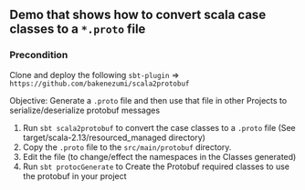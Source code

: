 ## Demo that shows how to convert scala case classes to a `*.proto` file

### Precondition

Clone and deploy the following `sbt-plugin` => `https://github.com/bakenezumi/scala2protobuf`


Objective: Generate a `.proto` file and then use that file in other Projects to serialize/deserialize protobuf messages

1. Run `sbt scala2protobuf` to convert the case classes to a `.proto` file (See target/scala-2.13/resourced_managed directory)
2. Copy the `.proto` file to the `src/main/protobuf` directory. 
3. Edit the file (to change/effect the namespaces in the Classes generated)
4. Run `sbt protocGenerate` to Create the Protobuf required classes to use the protobuf in your project